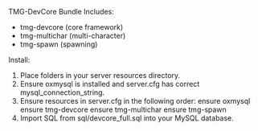 TMG-DevCore Bundle
Includes:
- tmg-devcore (core framework)
- tmg-multichar (multi-character)
- tmg-spawn (spawning)

Install:
1. Place folders in your server resources directory.
2. Ensure oxmysql is installed and server.cfg has correct mysql_connection_string.
3. Ensure resources in server.cfg in the following order:
   ensure oxmysql
   ensure tmg-devcore
   ensure tmg-multichar
   ensure tmg-spawn
4. Import SQL from sql/devcore_full.sql into your MySQL database.
